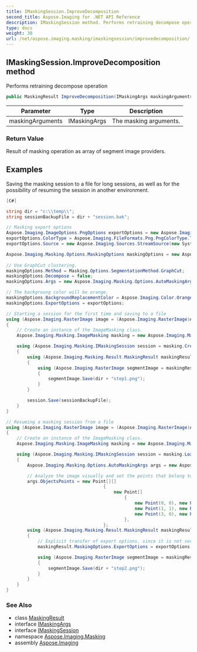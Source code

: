 ```yaml
---
title: IMaskingSession.ImproveDecomposition
second_title: Aspose.Imaging for .NET API Reference
description: IMaskingSession method. Performs retraining decompose operation
type: docs
weight: 30
url: /net/aspose.imaging.masking/imaskingsession/improvedecomposition/
---
```

## IMaskingSession.ImproveDecomposition method

Performs retraining decompose operation

```csharp
public MaskingResult ImproveDecomposition(IMaskingArgs maskingArguments)
```

| Parameter | Type | Description |
| --- | --- | --- |
| maskingArguments | IMaskingArgs | The masking arguments. |

### Return Value

Result of masking operation as array of segment image providers.

## Examples

Saving the masking session to a file for long sessions, as well as for the possibility of resuming the session in another environment.

```csharp
[C#]

string dir = "c:\\temp\\";
string sessionBackupFile = dir + "session.bak";

// Masking export options
Aspose.Imaging.ImageOptions.PngOptions exportOptions = new Aspose.Imaging.ImageOptions.PngOptions();
exportOptions.ColorType = Aspose.Imaging.FileFormats.Png.PngColorType.TruecolorWithAlpha;
exportOptions.Source = new Aspose.Imaging.Sources.StreamSource(new System.IO.MemoryStream());

Aspose.Imaging.Masking.Options.MaskingOptions maskingOptions = new Aspose.Imaging.Masking.Options.MaskingOptions();
    
// Use GraphCut clustering.
maskingOptions.Method = Masking.Options.SegmentationMethod.GraphCut;
maskingOptions.Decompose = false;
maskingOptions.Args = new Aspose.Imaging.Masking.Options.AutoMaskingArgs();

// The backgroung color will be orange.
maskingOptions.BackgroundReplacementColor = Aspose.Imaging.Color.Orange;
maskingOptions.ExportOptions = exportOptions;

// Starting a session for the first time and saving to a file
using (Aspose.Imaging.RasterImage image = (Aspose.Imaging.RasterImage)Aspose.Imaging.Image.Load(dir + "Gorilla.bmp"))
{
    // Create an instance of the ImageMasking class.
    Aspose.Imaging.Masking.ImageMasking masking = new Aspose.Imaging.Masking.ImageMasking(image);

    using (Aspose.Imaging.Masking.IMaskingSession session = masking.CreateSession(maskingOptions))
    {
        using (Aspose.Imaging.Masking.Result.MaskingResult maskingResult = session.Decompose())
        {
            using (Aspose.Imaging.RasterImage segmentImage = maskingResult[1].GetImage())
            {
                segmentImage.Save(dir + "step1.png");
            }
        }

        session.Save(sessionBackupFile);
    }
}

// Resuming a masking session from a file
using (Aspose.Imaging.RasterImage image = (Aspose.Imaging.RasterImage)Aspose.Imaging.Image.Load(dir + "Gorilla.bmp"))
{
    // Create an instance of the ImageMasking class.
    Aspose.Imaging.Masking.ImageMasking masking = new Aspose.Imaging.Masking.ImageMasking(image);

    using (Aspose.Imaging.Masking.IMaskingSession session = masking.LoadSession(sessionBackupFile))
    {
        Aspose.Imaging.Masking.Options.AutoMaskingArgs args = new Aspose.Imaging.Masking.Options.AutoMaskingArgs();

        // Analyze the image visually and set the points that belong to separated objects.
        args.ObjectsPoints = new Point[][]
                                     {
                                         new Point[]
                                             {
                                                 new Point(0, 0), new Point(0, 1), new Point(1, 0),
                                                 new Point(1, 1), new Point(2, 0), new Point(2, 1),
                                                 new Point(3, 0), new Point(3, 1)
                                             },
                                     };
        using (Aspose.Imaging.Masking.Result.MaskingResult maskingResult = session.ImproveDecomposition(args))
        {
            // Explicit transfer of export options, since it is not serializable
            maskingResult.MaskingOptions.ExportOptions = exportOptions;

            using (Aspose.Imaging.RasterImage segmentImage = maskingResult[1].GetImage())
            {
                segmentImage.Save(dir + "step2.png");
            }
        }
    }
}
```

### See Also

* class [MaskingResult](../../../aspose.imaging.masking.result/maskingresult/)
* interface [IMaskingArgs](../../../aspose.imaging.masking.options/imaskingargs/)
* interface [IMaskingSession](../)
* namespace [Aspose.Imaging.Masking](../../imaskingsession/)
* assembly [Aspose.Imaging](../../../)


